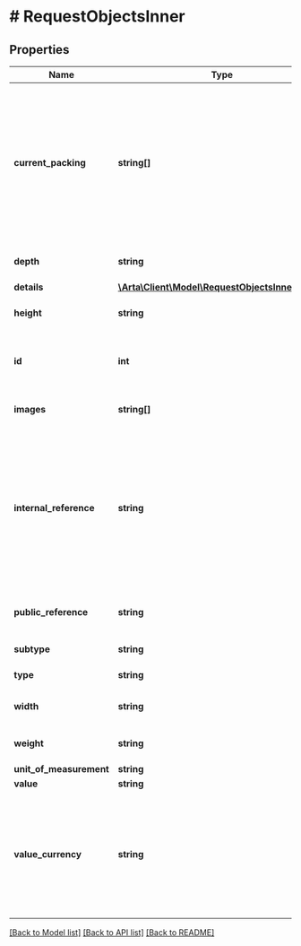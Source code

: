 # # RequestObjectsInner

## Properties

Name | Type | Description | Notes
------------ | ------------- | ------------- | -------------
**current_packing** | **string[]** | A list of packing subtype IDs describing how the item is currently packed. Options are defined in the Packing Types metadata endpoint | [optional]
**depth** | **string** | The depth of the object | [optional]
**details** | [**\Arta\Client\Model\RequestObjectsInnerDetails**](RequestObjectsInnerDetails.md) |  | [optional]
**height** | **string** | The height of the object | [optional]
**id** | **int** | The system-generated ID for this object | [optional] [readonly]
**images** | **string[]** | A list image urls of the object | [optional]
**internal_reference** | **string** | This field can be used to pass through any data about the object you may want returned unaltered for your own later usage | [optional]
**public_reference** | **string** | A user defined name of the object | [optional]
**subtype** | **string** | The object subtype id | [optional]
**type** | **string** | The object type id | [optional]
**width** | **string** | The width of the object | [optional]
**weight** | **string** | The height of the object | [optional]
**unit_of_measurement** | **string** |  | [optional]
**value** | **string** |  | [optional]
**value_currency** | **string** | ISO 4217 three-letter alphabetic currency code. Options are defined in the Currencies metadata endpoint | [optional] [default to 'USD']

[[Back to Model list]](../../README.md#models) [[Back to API list]](../../README.md#endpoints) [[Back to README]](../../README.md)
